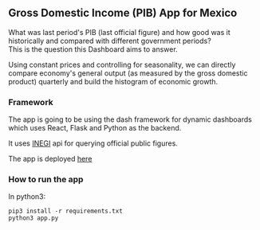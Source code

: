 ## Gross Domestic Income (PIB) App for Mexico
What was last period's PIB (last official figure) and how good was it historically and compared with different government periods?  
This is the question this Dashboard aims to answer.

Using constant prices and controlling for seasonality, we can directly compare economy's general output (as measured by the gross domestic product) quarterly and build the histogram of economic growth.

### Framework
The app is going to be using the dash framework for dynamic dashboards which uses React, Flask and Python as the backend.

It uses [INEGI](https://www.inegi.org.mx/) api for querying official public figures. 

The app is deployed [here](https://mexico-pib.herokuapp.com)

### How to run the app
In python3:  
```
pip3 install -r requirements.txt
python3 app.py
```


